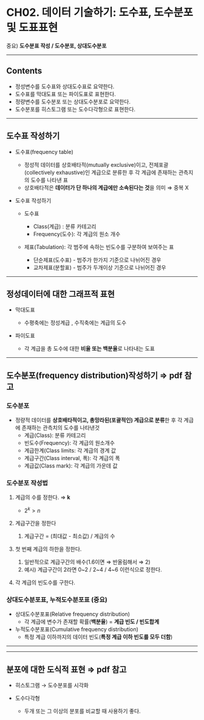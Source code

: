 # CH02. 데이터 기술하기: 도수표, 도수분포 및 도표표현

중요) **도수분표 작성 / 도수분포, 상대도수분포** 

---

## Contents

- 정성변수를 도수표와 상대도수표로 요약한다.
- 도수표를 막대도표 또는 파이도표로 표현한다.
- 정량변수를 도수분포 또는 상대도수분포로 요약한다.
- 도수분포를 히스토그램 또는 도수다각형으로 표현한다.

---

## 도수표 작성하기

- 도수표(frequency table)
    - 정성적 데이터를 상호배타적(mutually exclusive)이고, 전체포괄(collectively exhaustive)인 계급으로 분류한 후 각 계급에 존재하는 관측지의 도수를 나타낸 표
    - 상호배타적은 **데이터가 단 하나의 계급에만 소속된다는 것**을 의미 ⇒ 중복 X

- 도수표 작성하기
    - 도수표
        - Class(계급) : 분류 카테고리
        - Frequency(도수): 각 계급의 원소 개수
    
    - 제표(Tabulation): 각 범주에 속하는 빈도수를 구분하여 보여주는 표
        - 단순제표(도수표) - 범주가 한가지 기준으로 나뉘어진 경우
        - 교차제표(분할표) - 범주가 두개이상 기준으로 나뉘어진 경우
    

---

## 정성데이터에 대한 그래프적 표현

- 막대도표
    - 수평축에는 정성계급 , 수직축에는 계급의 도수

- 파이도표
    - 각 계급을 총 도수에 대한 **비율 또는 백분율**로 나타내는 도표

---

## 도수분포(frequency distribution)작성하기 ⇒ pdf 참고

### **도수분포**

- 정량적 데이터를 **상호배타적이고, 총망라된(포괄적인) 계급으로 분류**한 후 각 계급에 존재하는 관측치의 도수를 나타낸것
    - 계급(Class): 분류 카테고리
    - 빈도수(Frequency): 각 계급의 원소개수
    - 계급한계(Class limits: 각 계급의 경계 값
    - 계급구간(Class interval, 폭): 각 계급의 폭
    - 계급값(Class mark): 각 계급의 가운데 값

### 도수분포 작성법

1. 계급의 수를 정한다. ⇒ **k**
    - $2^k > n$
    
2. 계급구간을 정한다
    1. 계급구간 = (최대값 - 최소값) / 계급의 수
    
3. 첫 번째 계급의 하한을 정한다.
    1. 일반적으로 계급구간의 배수(1.6이면 ⇒ 반올림해서 ⇒ 2)
    2.  예시) 계급구간이 2라면 0~2 / 2~4 / 4~6 이런식으로 정한다.

1. 각 계급의 빈도수를 구한다.

### 상대도수분포표, 누적도수분포표 (중요)

- 상대도수분포표(Relative frequency distribution)
    - 각 계급에 변수가 존재할 확률(**백분율**) = **계급 빈도 / 빈도합계**
- 누적도수분포표(Cumulative frequency distribution)
    - 특정 계급 이하까지의 데이터 빈도(**특정 계급 이하 빈도를 모두 더함**)

---

---

## 분포에 대한 도식적 표현 ⇒ pdf 참고

- 히스토그램 → 도수분포를 시각화

- 도수다각형
    - 두개 또는 그 이상의 분포를 비교할 때 사용하기 좋다.
